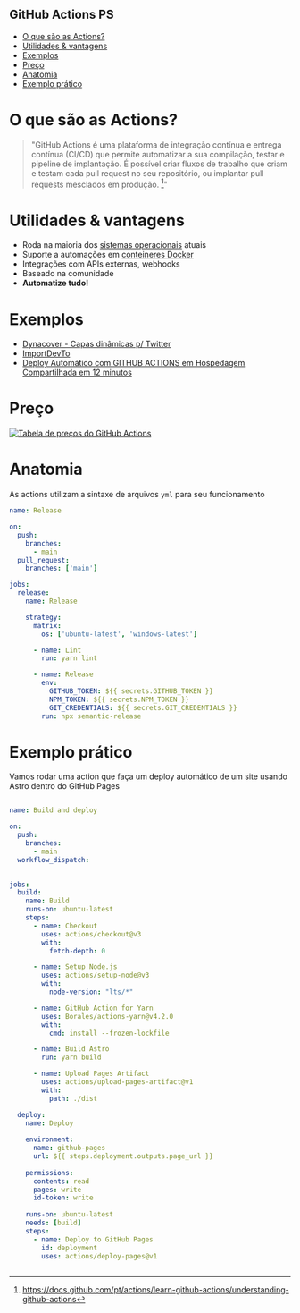 GitHub Actions PS
---
- [O que são as Actions?](#o-que-são-as-actions)
- [Utilidades \& vantagens](#utilidades--vantagens)
- [Exemplos](#exemplos)
- [Preço](#preço)
- [Anatomia](#anatomia)
- [Exemplo prático](#exemplo-prático)

# O que são as Actions?
> "GitHub Actions é uma plataforma de integração contínua e entrega contínua (CI/CD) que permite automatizar a sua compilação, testar e pipeline de implantação. É possível criar fluxos de trabalho que criam e testam cada pull request no seu repositório, ou implantar pull requests mesclados em produção. [^1]"

# Utilidades & vantagens
- Roda na maioria dos [sistemas operacionais](https://docs.github.com/en/actions/using-jobs/choosing-the-runner-for-a-job) atuais
- Suporte a automações em [conteineres Docker](https://docs.github.com/en/actions/using-jobs/running-jobs-in-a-container)
- Integrações com APIs externas, webhooks
- Baseado na comunidade
- **Automatize tudo!**

# Exemplos
- [Dynacover - Capas dinâmicas p/ Twitter](https://github.com/erikaheidi/dynacover-actions)
- [ImportDevTo](https://github.com/erikaheidi/importDevTo)
- [Deploy Automático com GITHUB ACTIONS em Hospedagem Compartilhada em 12 minutos](https://github.com/gabrielfroes/github-actions-ftp)

# Preço
[![Tabela de preços do GitHub Actions](https://i.imgur.com/4cGT0Aa.png)](https://github.com/features/actions)

# Anatomia
As actions utilizam a sintaxe de arquivos `yml` para seu funcionamento

```yml
name: Release

on:
  push:
    branches:
      - main
  pull_request:
    branches: ['main']

jobs:
  release:
    name: Release

    strategy:
      matrix:
        os: ['ubuntu-latest', 'windows-latest']

      - name: Lint
        run: yarn lint

      - name: Release
        env:
          GITHUB_TOKEN: ${{ secrets.GITHUB_TOKEN }}
          NPM_TOKEN: ${{ secrets.NPM_TOKEN }}
          GIT_CREDENTIALS: ${{ secrets.GIT_CREDENTIALS }}
        run: npx semantic-release
```

# Exemplo prático
Vamos rodar uma action que faça um deploy automático de um site usando Astro dentro do GitHub Pages

```yaml

name: Build and deploy

on:
  push:
    branches:
      - main
  workflow_dispatch:
  

jobs:
  build:
    name: Build
    runs-on: ubuntu-latest
    steps:
      - name: Checkout
        uses: actions/checkout@v3
        with:
          fetch-depth: 0

      - name: Setup Node.js
        uses: actions/setup-node@v3
        with:
          node-version: "lts/*"

      - name: GitHub Action for Yarn
        uses: Borales/actions-yarn@v4.2.0
        with:
          cmd: install --frozen-lockfile

      - name: Build Astro
        run: yarn build

      - name: Upload Pages Artifact
        uses: actions/upload-pages-artifact@v1
        with:
          path: ./dist

  deploy:
    name: Deploy
    
    environment:
      name: github-pages
      url: ${{ steps.deployment.outputs.page_url }}
      
    permissions:
      contents: read
      pages: write
      id-token: write
      
    runs-on: ubuntu-latest
    needs: [build]
    steps:
      - name: Deploy to GitHub Pages
        id: deployment
        uses: actions/deploy-pages@v1
      

```


[^1]: https://docs.github.com/pt/actions/learn-github-actions/understanding-github-actions